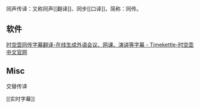 

同声传译：又称同声[[翻译]]、同步[[口译]]，简称：同传。


## 软件

[时空壶同传字幕翻译-在线生成外语会议、网课、演讲等字幕 - Timekettle-时空壶中文官网](https://cn.timekettle.co/livetranslator.html)



## Misc

交替传译

[[实时字幕]]

